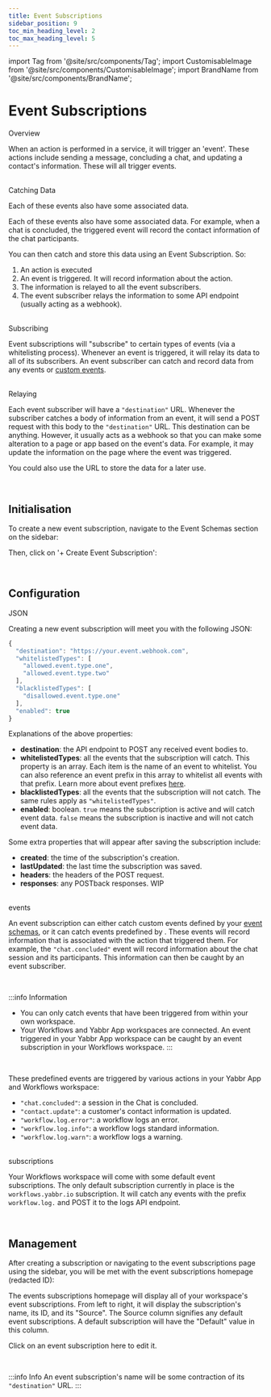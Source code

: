 ```yaml
---
title: Event Subscriptions
sidebar_position: 9
toc_min_heading_level: 2
toc_max_heading_level: 5
---
```


import Tag from '@site/src/components/Tag';
import CustomisableImage from '@site/src/components/CustomisableImage';
import BrandName from '@site/src/components/BrandName';

# Event Subscriptions

<div className="dubheader">Overview</div>

When an action is performed in a <BrandName/> service, it will trigger an 'event'. These actions include sending a message, concluding a chat, and updating a contact's information. These will all trigger events. 

<br/>

<div className="dubheader">Catching Data</div>

Each of these events also have some associated data. 

Each of these events also have some associated data. For example, when a chat is concluded, the triggered event will record the contact information of the chat participants. 

You can then catch and store this data using an Event Subscription. So:
1. An action is executed
2. An event is triggered. It will record information about the action.
3. The information is relayed to all the event subscribers.
4. The event subscriber relays the information to some API endpoint (usually acting as a webhook).

<br/>

<div className="dubheader">Subscribing</div>

Event subscriptions will "subscribe" to certain types of events (via a whitelisting process). Whenever an event is triggered, it will relay its data to all of its subscribers. An event subscriber can catch and record data from any <BrandName/> events or [custom events](./event-schemas.md). 

<br/>

<div className="dubheader">Relaying</div>

Each event subscriber will have a `"destination"` URL. Whenever the subscriber catches a body of information from an event, it will send a POST request with this body to the `"destination"` URL. This destination can be anything. However, it usually acts as a webhook so that you can make some alteration to a page or app based on the event's data. For example, it may update the information on the page where the event was triggered.

You could also use the URL to store the data for a later use.

[comment]: <> (check that these use cases are accurate.)

<br/>

## Initialisation

To create a new event subscription, navigate to the Event Schemas section on the sidebar:

<CustomisableImage src="/img/subscriber-nav.png" alt="Event Subscriptions Sidebar Nav" width="400"/>

Then, click on '+ Create Event Subscription':

<CustomisableImage src="/img/new-subscription.png" alt="New Subscription" width="600"/>


<br/>

## Configuration

<div className="dubheader">JSON</div>

Creating a new event subscription will meet you with the following JSON:

```jsx title="Event Subscription JSON"
{
  "destination": "https://your.event.webhook.com",
  "whitelistedTypes": [
    "allowed.event.type.one",
    "allowed.event.type.two"
  ],
  "blacklistedTypes": [
    "disallowed.event.type.one"
  ],
  "enabled": true
}
```

[comment]: <> (The workflows.yabbr.io event subscription seems to have some extra properties. Investigate these and document them. WIP)

Explanations of the above properties:
- **destination**: the API endpoint to POST any received event bodies to.
- **whitelistedTypes**: all the events that the subscription will catch. This property is an array. Each item is the name of an event to whitelist. You can also reference an event prefix in this array to whitelist all events with that prefix. Learn more about event prefixes [here](./event-schemas.md#naming-an-event).
- **blacklistedTypes**: all the events that the subscription will not catch. The same rules apply as `"whitelistedTypes"`.
- **enabled**: boolean. `true` means the subscription is active and will catch event data. `false` means the subscription is inactive and will not catch event data.

Some extra properties that will appear after saving the subscription include:
- **created**: the time of the subscription's creation.
- **lastUpdated**: the last time the subscription was saved.
- **headers**: the headers of the POST request.
- **responses**: any POSTback responses. WIP

[comment]: <> (check that the headers and responses property descriptions are accurate. WIP)

<br/>

<div className="dubheader"><BrandName/> events</div>

An event subscription can either catch custom events defined by your [event schemas](./event-schemas.md), or it can catch events predefined by <BrandName/>. These <BrandName/> events will record information that is associated with the action that triggered them. For example, the `"chat.concluded"` event will record information about the chat session and its participants. This information can then be caught by an event subscriber.

[comment]: <> (maybe talk about schema globalisation here? WIP)

<br/>

:::info Information
- You can only catch <BrandName/> events that have been triggered from within your own workspace. 
- Your Workflows and Yabbr App workspaces are connected. An event triggered in your Yabbr App workspace can be caught by an event subscription in your Workflows workspace.
:::

<br/>

[comment]: <> (do workspaces have anymore than workflows and the yabbr app? WIP)

These predefined events are triggered by various actions in your Yabbr App and Workflows workspace:
- `"chat.concluded"`: a session in the <BrandName/> Chat is concluded.
- `"contact.update"`: a customer's contact information is updated.
- `"workflow.log.error"`: a workflow logs an error.
- `"workflow.log.info"`: a workflow logs standard information.
- `"workflow.log.warn"`: a workflow logs a warning.

[comment]: <> (check that this information is accurate. I know there are more events than this. Try and find all the events and explain them here. WIP)

[comment]: <> (I should also maybe include a brief description of the data that each event records. WIP)

<br/>

<div className="dubheader"><BrandName/> subscriptions</div>

Your Workflows workspace will come with some default event subscriptions. The only default subscription currently in place is the `workflows.yabbr.io` subscription. It will catch any events with the prefix `workflow.log.` and POST it to the <BrandName/> logs API endpoint.

<br/>

## Management

After creating a subscription or navigating to the event subscriptions page using the sidebar, you will be met with the event subscriptions homepage (redacted ID):

<CustomisableImage src="/img/subs-homepage.png" alt="Event Subscriptions Homepage" width="700"/>

The events subscriptions homepage will display all of your workspace's event subscriptions. From left to right, it will display the subscription's name, its ID, and its "Source". The Source column signifies any default event subscriptions. A default subscription will have the "Default" value in this column.


Click on an event subscription here to edit it.

<br/>

:::info Info
An event subscription's name will be some contraction of its `"destination"` URL.
:::


[comment]: <> (TODO: go through the event schema and subscription docs and address any of the WIPs. I know especially you need to look at the subscription properties because a lot of them are missing - headers, respones, lastUpdated, created etc.)
